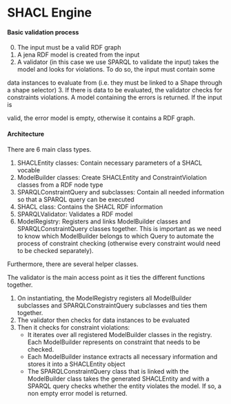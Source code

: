 # SHACL Engine

#### Basic validation process
0. The input must be a valid RDF graph
1. A jena RDF model is created from the input
2. A validator (in this case we use SPARQL to validate the input) takes the model and looks for violations. To do so, the input must contain some 

data instances to evaluate from (i.e. they must be linked to a Shape through a shape selector)
3. If there is data to be evaluated, the validator checks for constraints violations. A model containing the errors is returned. If the input is 

valid, the error model is empty, otherwise it contains a RDF graph.

#### Architecture
There are 6 main class types.
1. SHACLEntity classes: Contain necessary parameters of a SHACL vocable
2. ModelBuilder classes: Create SHACLEntity and ConstraintViolation classes from a RDF node type
3. SPARQLConstraintQuery and subclasses: Contain all needed information so that a SPARQL query can be executed
4. SHACL class: Contains the SHACL RDF information
5. SPARQLValidator: Validates a RDF model
6. ModelRegistry: Registers and links ModelBuilder classes and SPARQLConstraintQuery classes together. This is important as we need to know which ModelBuilder belongs to which Query to automate the process of constraint checking (otherwise every constraint would need to be checked separately).

Furthermore, there are several helper classes.

The validator is the main access point as it ties the different functions together.
1. On instantiating, the ModelRegistry registers all ModelBuilder subclasses and SPARQLConstraintQuery subclasses and ties them together.
2. The validator then checks for data instances to be evaluated
3. Then it checks for constraint violations:
	* It iterates over all registered ModelBuilder classes in the registry. Each ModelBuilder represents on constraint that needs to be  checked.
	* Each ModelBuilder instance extracts all necessary information and stores it into a SHACLEntity object
	* The SPARQLConstraintQuery class that is linked with the ModelBuilder class takes the generated SHACLEntity and with a SPARQL query checks whether the entity violates the model. If so, a non empty error model is returned.